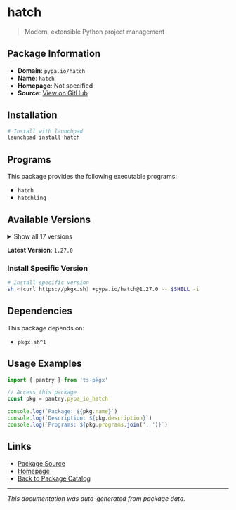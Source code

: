 # hatch

> Modern, extensible Python project management

## Package Information

- **Domain**: `pypa.io/hatch`
- **Name**: `hatch`
- **Homepage**: Not specified
- **Source**: [View on GitHub](https://github.com/pkgxdev/pantry/tree/main/projects/pypa.io/hatch/package.yml)

## Installation

```bash
# Install with launchpad
launchpad install hatch
```

## Programs

This package provides the following executable programs:

- `hatch`
- `hatchling`

## Available Versions

<details>
<summary>Show all 17 versions</summary>

- `1.27.0`, `1.26.3`, `1.26.2`, `1.26.1`, `1.26.0`
- `1.25.0`, `1.24.2`, `1.24.1`, `1.24.0`, `1.23.0`
- `1.22.5`, `1.22.4`, `1.22.3`, `1.22.2`, `1.22.1`
- `1.22.0`, `1.21.1`

</details>

**Latest Version**: `1.27.0`

### Install Specific Version

```bash
# Install specific version
sh <(curl https://pkgx.sh) +pypa.io/hatch@1.27.0 -- $SHELL -i
```

## Dependencies

This package depends on:

- `pkgx.sh^1`

## Usage Examples

```typescript
import { pantry } from 'ts-pkgx'

// Access this package
const pkg = pantry.pypa_io_hatch

console.log(`Package: ${pkg.name}`)
console.log(`Description: ${pkg.description}`)
console.log(`Programs: ${pkg.programs.join(', ')}`)
```

## Links

- [Package Source](https://github.com/pkgxdev/pantry/tree/main/projects/pypa.io/hatch/package.yml)
- [Homepage](#)
- [Back to Package Catalog](../../package-catalog.md)

---

*This documentation was auto-generated from package data.*
